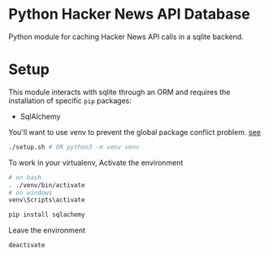 # Python Hacker News API Database

Python module for caching Hacker News API calls in a sqlite backend.

# Setup

This module interacts with sqlite through an ORM and requires the installation of specific `pip` packages:
- SqlAlchemy

You'll want to use venv to prevent the global package conflict problem. [see](https://stackoverflow.com/questions/41972261/what-is-a-virtualenv-and-why-should-i-use-one)

```sh
./setup.sh # OR python3 -m venv venv

```

To work in your virtualenv, Activate the environment
```bash
# on bash
. ./venv/bin/activate
# on windows
venv\Scripts\activate

pip install sqlachemy
```

Leave the environment
```
deactivate
```

